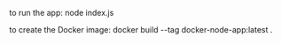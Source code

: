 
to run the app:
node index.js


to create the Docker image:
docker build --tag docker-node-app:latest .
